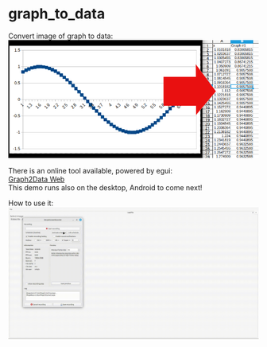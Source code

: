# graph_to_data

Convert image of graph to data:  
![Illustrating image](Readme_Image.png)

There is an online tool available, powered by egui:  
[Graph2Data Web](https://voelklmichael.github.io/graph_to_data/)  
This demo runs also on the desktop, Android to come next!

How to use it:
![Illustrating image](https://github.com/voelklmichael/graph_to_data/blob/main/use_case.gif)
